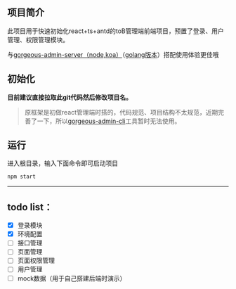 ## 项目简介

此项目用于快速初始化react+ts+antd的toB管理端前端项目，预置了登录、用户管理、权限管理模块。

与[gorgeous-admin-server（node,koa）](https://github.com/zhuhengtan/gorgeous-admin-server)（[golang版本](https://github.com/CryBecase/gorgeous-admin-server-cli)）搭配使用体验更佳哦

## 初始化
**目前建议直接拉取此git代码然后修改项目名。**

>原框架是初做react管理端时搭的，代码规范、项目结构不太规范，近期完善了一下，所以[gorgeous-admin-cli](https://github.com/zhuhengtan/gorgeous-admin-cli)工具暂时无法使用。

## 运行

进入根目录，输入下面命令即可启动项目

```bash
npm start
```

---------
## todo list：

- [x] 登录模块
- [x] 环境配置
- [ ] 接口管理
- [ ] 页面管理
- [ ] 页面权限管理
- [ ] 用户管理
- [ ] mock数据（用于自己搭建后端时演示）
